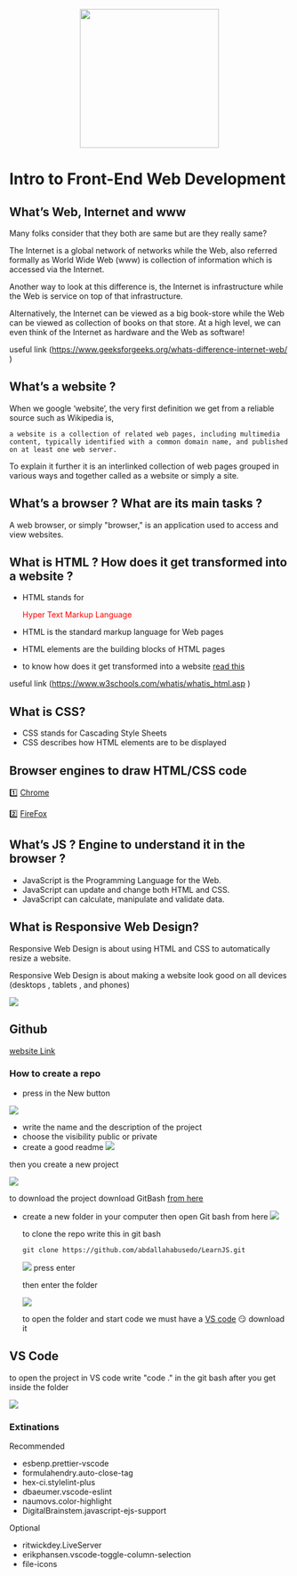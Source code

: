 <p style="text-align:center"
>
<img 
 src="https://user-images.githubusercontent.com/42722816/87859950-7fa41500-c939-11ea-8af6-b169e34ab118.png
" width="250">
</p>

# Intro to Front-End Web Development

## What’s Web, Internet and www

Many folks consider that they both are same but are they really same?

The Internet is a global network of networks while the Web, also referred formally as World Wide Web (www) is collection of information which is accessed via the Internet.

Another way to look at this difference is, the Internet is infrastructure while the Web is service on top of that infrastructure.

Alternatively, the Internet can be viewed as a big book-store while the Web can be viewed as collection of books on that store. At a high level, we can even think of the Internet as hardware and the Web as software!

useful link (https://www.geeksforgeeks.org/whats-difference-internet-web/
)

## What’s a website ?

When we google ‘website’, the very first definition we get from a reliable source such as Wikipedia is,

`a website is a collection of related web pages, including multimedia content, typically identified with a common domain name, and published on at least one web server.`

To explain it further it is an interlinked collection of web pages grouped in various ways and together called as a website or simply a site.

## What’s a browser ? What are its main tasks ?

A web browser, or simply "browser," is an application used to access and view websites.

## What is HTML ? How does it get transformed into a website ?

- <div>HTML stands for <p style="color:red">Hyper Text Markup Language</p></div>
- HTML is the standard markup language for Web pages
- HTML elements are the building blocks of HTML pages

- to know how does it get transformed into a website [read this ](https://www.w3schools.com/whatis/whatis_http.asp)

useful link (https://www.w3schools.com/whatis/whatis_html.asp
)

## What is CSS?

- CSS stands for Cascading Style Sheets
- CSS describes how HTML elements are to be displayed

## Browser engines to draw HTML/CSS code

:one:
[Chrome](https://www.google.com/intl/ar_eg/chrome/)

:two:
[FireFox](https://www.mozilla.org/ar/firefox/new/)

## What’s JS ? Engine to understand it in the browser ?

- JavaScript is the Programming Language for the Web.
- JavaScript can update and change both HTML and CSS.
- JavaScript can calculate, manipulate and validate data.

## What is Responsive Web Design?

Responsive Web Design is about using HTML and CSS to automatically resize a website.

Responsive Web Design is about making a website look good on all devices (desktops , tablets , and phones)

<img src="https://www.w3schools.com/whatis/img_temp_band.jpg
" />

## Github

[website Link](https://github.com/)

### How to create a repo

- press in the New button

<img src="https://user-images.githubusercontent.com/42722816/87860540-a57fe880-c93e-11ea-9119-79664bc638af.png
"/>

- write the name and the description of the project
- choose the visibility public or private
- create a good readme
  <img src="https://user-images.githubusercontent.com/42722816/87860602-f55eaf80-c93e-11ea-9881-6cb196cf12f8.png"/>

then you create a new project

<img src="https://user-images.githubusercontent.com/42722816/87860655-761dab80-c93f-11ea-8eb1-4d712655f4bc.png
"/>

to download the project
download GitBash [from here](https://git-scm.com/downloads)

- create a new folder in your computer
  then open Git bash from here
  <img src="https://user-images.githubusercontent.com/42722816/87860697-d14f9e00-c93f-11ea-9dee-37c02e4fad91.png"/>

  to clone the repo
  write this in git bash

  `git clone https://github.com/abdallahabusedo/LearnJS.git`

    <img src="https://user-images.githubusercontent.com/42722816/87860734-25f31900-c940-11ea-902e-f4eb8a4fa307.png"/>
    press enter

  then enter the folder

    <img src="https://user-images.githubusercontent.com/42722816/87860767-6fdbff00-c940-11ea-8c22-55b421de64bd.png"/>

  to open the folder and start code we must have a [VS code](https://code.visualstudio.com/) :smirk:
  download it

## VS Code

to open the project in VS code write "code ." in the git bash after you get inside the folder

 <img src="https://user-images.githubusercontent.com/42722816/87860831-eaa51a00-c940-11ea-90cc-3fea41b39084.png"/>

### Extinations

Recommended

- esbenp.prettier-vscode
- formulahendry.auto-close-tag
- hex-ci.stylelint-plus
- dbaeumer.vscode-eslint
- naumovs.color-highlight
- DigitalBrainstem.javascript-ejs-support

Optional

- ritwickdey.LiveServer
- erikphansen.vscode-toggle-column-selection
- file-icons
